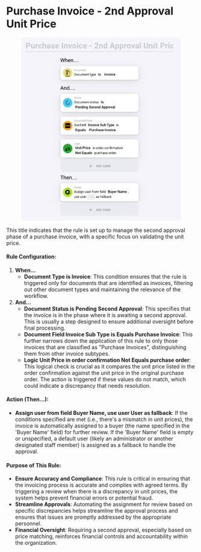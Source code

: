 # Purchase Invoice - 2nd Approval Unit Price

<figure><img src="../../../.gitbook/assets/Bildschirmfoto 2024-05-03 um 14.55.09.png" alt=""><figcaption></figcaption></figure>

This title indicates that the rule is set up to manage the second approval phase of a purchase invoice, with a specific focus on validating the unit price.

#### Rule Configuration:

1. **When…**
   * **Document Type is Invoice**: This condition ensures that the rule is triggered only for documents that are identified as invoices, filtering out other document types and maintaining the relevance of the workflow.
2. **And…**
   * **Document Status is Pending Second Approval**: This specifies that the invoice is in the phase where it is awaiting a second approval. This is usually a step designed to ensure additional oversight before final processing.
   * **Document Field Invoice Sub Type is Equals Purchase Invoice**: This further narrows down the application of this rule to only those invoices that are classified as "Purchase Invoices", distinguishing them from other invoice subtypes.
   * **Logic Unit Price in order confirmation Not Equals purchase order**: This logical check is crucial as it compares the unit price listed in the order confirmation against the unit price in the original purchase order. The action is triggered if these values do not match, which could indicate a discrepancy that needs resolution.

#### Action (Then…):

* **Assign user from field Buyer Name, use user User as fallback**: If the conditions specified are met (i.e., there's a mismatch in unit prices), the invoice is automatically assigned to a buyer (the name specified in the 'Buyer Name' field) for further review. If the 'Buyer Name' field is empty or unspecified, a default user (likely an administrator or another designated staff member) is assigned as a fallback to handle the approval.

#### Purpose of This Rule:

* **Ensure Accuracy and Compliance**: This rule is critical in ensuring that the invoicing process is accurate and complies with agreed terms. By triggering a review when there is a discrepancy in unit prices, the system helps prevent financial errors or potential fraud.
* **Streamline Approvals**: Automating the assignment for review based on specific discrepancies helps streamline the approval process and ensures that issues are promptly addressed by the appropriate personnel.
* **Financial Oversight**: Requiring a second approval, especially based on price matching, reinforces financial controls and accountability within the organization.



